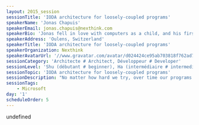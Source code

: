 ```yaml
---
layout: 2015_session
sessionTitle: 'IODA architecture for loosely-coupled programs'
speakerName: 'Jonas Chapuis'
speakerEmail: jonas.chapuis@nexthink.com
speakerBio: 'Jonas fell in love with computers as a child, and his first video game was his own Snake implementation (which crashed due to pointer misuse). Studying computer science was the obvious choice and he earned his M.Sc. degree from the EPFL in Lausanne, Switzerland, in 2001. He then moved on to Bern where he developed an experimental application for surgery planning which ended up being used at various clinics and from which he earned his Ph.D. degree in 2006. He then joined Nexthink, back then still a "garage" startup and together with a bunch of passionate developers created a product at the forefront of the new era of user-centric enterprise IT. His concern for delivering value to end-users keeps him busy but he knows that good tools and techniques make better products and he his always trying to keep his toolbox well-equipped. He builds reactive applications in C# with Prism/WPF/Rx.'
speakerAddress: 'Oulens, Switzerland'
speakerTitle: 'IODA architecture for loosely-coupled programs'
speakerOrganization: Nexthink
speakerAvatarUrl: '//www.gravatar.com/avatar/d024424ce95ab703818f762ad7d28974?size=200&default=mm'
sessionCategory: 'Architecte # Architect, Développeur # Developer'
sessionLevel: 'Shu (débutant # beginner), Ha (intermédiaire # intermediate), Ri (avancé # advanced)'
sessionTopic: 'IODA architecture for loosely-coupled programs'
sessionDescription: "No matter how hard we try, over time our programs seem to drown in a tangle of dependencies. Services have shifting responsibilities, new responsibilities keep appearing and the dependency graph keeps growing in complexity. Services end up depending on other services which themselves depend on others, growing in an endless dependency chain which is very hard to break. Changing an interface impacts dependent services throughout the codebase and even with good coverage it can be a scary operation. Simple changes such as splitting an interface become daunting with time. Often, common patterns emerge in separate services and hierarchies and we introduce yet another interface, yet another dependency. We rely on advanced injection and mocking frameworks to survive in this growing jungle and still we are struggling. \n\nIODA architecture breaks with the traditional view of dependencies in software. It proposes separating logic, integration and data. In IODA architecture style, data flows between functional units which are mutually oblivious of each other. Integration units assemble functional bricks into modules with progressively higher levels of responsibility. Dependencies between functional modules are expressed in terms of data exchanges and no longer in terms of behavior (services calling others). This approach relies on the best of the functional and object worlds:  higher-order functions raise the level of abstraction of the program's logic, and reactive flows describe data circulating in the system. Classes are used as integration containers for functional units and to define module boundaries.\n\nEven in existing programs and architectures, these techniques can help us from day one in reducing duplication and coupling. Unit testing also becomes easier, with targeted functional tests that resist change. This presentation will show an alternative way of looking at object-oriented programming and illustrate it with concrete code examples in C#."
sessionTags:
    - Microsoft
day: '1'
scheduleOrder: 5
---
```


undefined
